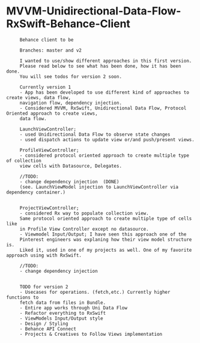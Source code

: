 # MVVM-Unidirectional-Data-Flow-RxSwift-Behance-Client

         Behance client to be
         
         Branches: master and v2
         
         I wanted to use/show different approaches in this first version.
         Please read below to see what has been done, how it has been done.
         You will see todos for version 2 soon.
         
         Currently version 1
         - App has been developed to use different kind of approaches to create views, data flow, 
         navigation flow, dependency injection.
         - Considered MVVM, RxSwift, Unidirectional Data Flow, Protocol Oriented approach to create views, 
         data flow.
         
         LaunchViewController;
         - used Unidirectional Data Flow to observe state changes
         - used dispatch actions to update view or/and push/present views.
         
         ProfileViewController;
         - considered protocol oriented approach to create multiple type of collection 
         view cells with Datasource, Delegates.
         
         //TODO:
         - change dependency injection  (DONE)
         (see. LaunchViewModel injection to LaunchViewController via dependency container.)
         
         
         ProjectViewController;
         - considered Rx way to populate collection view. 
         Same protocol oriented approach to create multiple type of cells like 
         in Profile View Controller except no datasource.
         - Viewmodel Input/Output; I have seen this approach one of the 
         Pinterest engineers was explaning how their view model structure is. 
         Liked it, used in one of my projects as well. One of my favorite approach using with RxSwift.
         
         //TODO:
         - change dependency injection
         
         
         TODO for version 2
         - Usecases for operations. (fetch,etc.) Currently higher functions to 
         fetch data from files in Bundle.
         - Entire app works through Uni Data Flow
         - Refactor everything to RxSwift
         - ViewModels Input/Output style
         - Design / Styling
         - Behance API Connect
         - Projects & Creatives to Follow Views implementation
